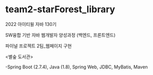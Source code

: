 # team2-starForest_library

2022 아이티윌 자바 130기

SW융합 기반 자바 웹개발자 양성과정 (백엔드, 프론트엔드)

파이널 프로젝트 2팀_웹페이지 구현

<별숲 도서관>

-Spring Boot (2.7.4), Java (1.8), Spring Web, JDBC, MyBatis, Maven
